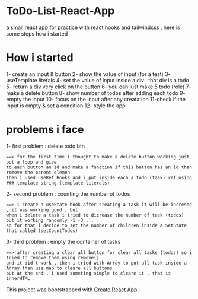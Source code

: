 # ToDo-List-React-App
a small react app for practice with react hooks and tailwindcss ,
here is some steps how i started 




# How i started 
  1- create an input & button
  2- show the value of input (for a test)
  3- useTemplate literals 
  4- set the value of input inside a div , that div is a todo 
  5- return a div very click on  the button 
  6- you can just make 5 todo (role)
  7- make a delete button 
  8- show number of todos after adding each todo 
  9- empty the input 
  10- focus on the input after any creatation
  11-check if the input is empty & set a condition
  12- style the app


# problems i face

  1- first problem : delete todo btn 
  
    ==> for the first time i thought to make a delete button working just put a loop and give
    to each button an Id and make a function if this button has an id than remove the parent elemen
    then i used useRef Hooks and i put inside each a todo (task) ref using ### template-string (template literals)


  2- second problem : counting the number of todos
  
    ==> i create a useState hook after creating a task it will be incresed , it was working good , but 
    when i delete a task i tried to dicrease the number of task (todos) but it working randomly -1 -3 ... 
    so for that i decide to set the number of children inside a SetState that called (setCountTodos) 

  3- third problem : empty the container of tasks  
  
    ==> after creating a clear all button for clear all tasks (todos) so i tried to remove them using remove() 
    and it did't work , then i tried with Array to put all task inside a Array than use map to cleare all buttons 
    but at the end , i used someting simple to cleare it , that is innerHTML .

This project was bootstrapped with [Create React App](https://github.com/facebook/create-react-app).


